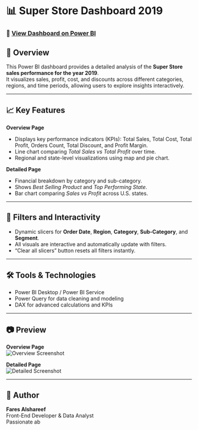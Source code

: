# 📊 Super Store Dashboard 2019

### 🔗 [View Dashboard on Power BI](https://app.powerbi.com/view?r=eyJrIjoiNDI2MjBkNGYtYjYzZi00YTFlLTkxODctZGJlOTcwYzFlNjJhIiwidCI6IjJiYjZlNWJjLWMxMDktNDdmYi05NDMzLWMxYzZmNGZhMzNmZiIsImMiOjl9&pageName=1296457d27d3552b0364)

## 🧠 Overview
This Power BI dashboard provides a detailed analysis of the **Super Store sales performance for the year 2019**.  
It visualizes sales, profit, cost, and discounts across different categories, regions, and time periods, allowing users to explore insights interactively.

---

## 📈 Key Features
**Overview Page**
- Displays key performance indicators (KPIs): Total Sales, Total Cost, Total Profit, Orders Count, Total Discount, and Profit Margin.  
- Line chart comparing *Total Sales vs Total Profit* over time.  
- Regional and state-level visualizations using map and pie chart.  

**Detailed Page**
- Financial breakdown by category and sub-category.  
- Shows *Best Selling Product* and *Top Performing State*.  
- Bar chart comparing *Sales vs Profit* across U.S. states.  

---

## 🧩 Filters and Interactivity
- Dynamic slicers for **Order Date**, **Region**, **Category**, **Sub-Category**, and **Segment**.  
- All visuals are interactive and automatically update with filters.  
- “Clear all slicers” button resets all filters instantly.  

---

## 🛠️ Tools & Technologies
- Power BI Desktop / Power BI Service  
- Power Query for data cleaning and modeling  
- DAX for advanced calculations and KPIs  

---

## 📷 Preview
**Overview Page**  
![Overview Screenshot](Images/Screenshot%202025-10-24%20015016.png)

**Detailed Page**  
![Detailed Screenshot](Images/Screenshot%202025-10-24%20015035.png)

---

## 👤 Author
**Fares Alshareef**  
Front-End Developer & Data Analyst  
Passionate ab
